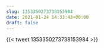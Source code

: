 ```yaml
---
slug: 1353350273738153984
date: 2021-01-24 14:33:43+00:00
draft: false
---
```


{{< tweet 1353350273738153984 >}}

